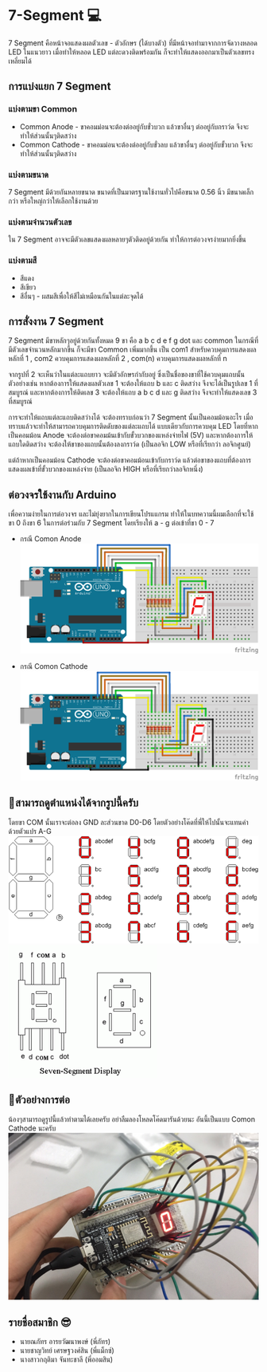 # 7-Segment 💻

7 Segment คือหน้าจอแสดงผลตัวเลข - ตัวอักษร (ได้บางตัว) ที่มีหน้าจอทำมาจากการจัดวางหลอด LED ในแนวยาว เมื่อทำให้หลอด LED แต่ละดวงติดพร้อมกัน ก็จะทำให้แสดงออกมาเป็นตัวเลขทรงเหลี่ยมได้

## การแบ่งแยก 7 Segment
### แบ่งตามขา Common
* Common Anode - ขาคอมม่อนจะต้องต่ออยู่กับขั่วบวก แล้วขาอื่นๆ ต่ออยู่กับกราว์ด จึงจะทำให้ส่วนนั้นๆติดสว่าง
* Common Cathode - ขาคอมม่อนจะต้องต่ออยู่กับขั่วลบ แล้วขาอื่นๆ ต่ออยู่กับขั้วบวก จึงจะทำให้ส่วนนั้นๆติดสว่าง
### แบ่งตามขนาด
7 Segment มีด้วยกันหลายขนาด ขนาดที่เป็นมาตรฐานใช้งานทั่วไปคือขนาด 0.56 นิ้ว มีขนาดเล็กกว่า หรือใหญ่กว่าให้เลือกใช้งานด้วย
### แบ่งตามจำนวนตัวเลข
ใน 7 Segment อาจจะมีตัวเลขแสดงผลหลายๆตัวติดอยู่ด้วยกัน ทำให้การต่อวงจรง่ายมากยิ่งขึ้น
### แบ่งตามสี
* สีแดง
* สีเขียว
* สีอื่นๆ - ผสมสีเพื่อให้สีไม่เหมือนกันในแต่ละจุดได้

## การสั่งงาน 7 Segment
7 Segment มีขาหลักๆอยู่ด้วยกันทั้งหมด 9 ขา คือ a b c d e f g dot และ common ในกรณีที่มีตัวเลขจำนวนหลักมากขึ้น ก็จะมีขา Common เพิ่มมากขึ้น เป็น com1 สำหรับควบคุมการแสดงผลหลักที่ 1 , com2 ควบคุมการแสดงผลหลักที่ 2 , com(n) ควบคุมการแสดงผลหลักที่ n

จากรูปที่ 2 จะเห็นว่าในแต่ละแถบยาว จะมีตัวอักษรกำกับอยู่ ซึ่งเป็นชื่อของขาที่ใช้ควบคุมแถบนั้น ตัวอย่างเช่น หากต้องการให้แสดงผลตัวเลข 1 จะต้องให้แถบ b และ c ติดสว่าง จึงจะได้เป็นรูปเลข 1 ที่สมบูรณ์ และหากต้องการให้ติดเลข 3 จะต้องให้แถบ a b c d และ g ติดสว่าง จึงจะทำให้แสดงเลข 3 ที่สมบูรณ์

การจะทำให้แถบแต่ละแถบติดสว่างได้ จะต้องทราบก่อนว่า 7 Segment นั้นเป็นคอมม้อนอะไร เมื่อทราบแล้วจะทำให้สามารถควบคุมการติดดับของแต่ละแถบได้ แบบเดียวกับการควบคุม LED โดยที่หากเป็นคอมม้อน Anode จะต้องต่อขาคอมม้นเข้ากับขั้วบวกของแหล่งจ่ายไฟ (5V) และหากต้องการให้แถบใดติดสว่าง จะต้องให้ขาของแถบนั้นต้องลงกราว์ด (เป็นลอจิก LOW หรือที่เรียกว่า ลอจิกศูนย์)

แต่ถ้าหากเป็นคอมม้อน Cathode จะต้องต่อขาคอมม้อนเข้ากับกราว์ด แล้วต่อขาของแถบที่ต้องการแสดงผลเข้าที่ขั้วบวกของแหล่งจ่าย (เป็นลอจิก HIGH หรือที่เรียกว่าลอจิกหนึ่ง)

## ต่อวงจรใช้งานกับ Arduino

เพื่อความง่ายในการต่อวงจร และไม่ยุ่งยากในการเขียนโปรแแกรม ทำให้ในบทความนี้ผมเลือกที่จะใช้ขา 0 ถึงขา 6 ในการต่อร่วมกับ 7 Segment โดยเรียงให้ a - g ต่อเข้าที่ขา 0 - 7

* กรณี Comon Anode
![5](https://github.com/iot-itcamp15/7-Segment/blob/master/5.png)

* กรณี Comon Cathode
![4](https://github.com/iot-itcamp15/7-Segment/blob/master/4.PNG)

## 📌สามารถดูตำแหน่งได้จากรูปนี้ครับ
  โดยขา COM นั้นเราจะต่อลง GND ละส่วนขาด D0-D6 โดยตัวอย่างโค๊ดที่พี่ให้ไปนั้นจะแทนค่าด้วยตัวแปร A-G
![1](https://github.com/iot-itcamp15/7-Segment/blob/master/1.gif)
![3](https://github.com/iot-itcamp15/7-Segment/blob/master/3.gif)

## 📌ตัวอย่างการต่อ
  น้องๆสามารถดูรูปนี้แล้วทำตามได้เลยครับ อย่าลืมลองโหลดโค๊ดมารันด้วยนะ อันนี้เป็นแบบ Comon Cathode นะครับ
![2](https://github.com/iot-itcamp15/7-Segment/blob/master/2.jpg)

## รายชื่อสมาชิก 😎
* นายณภัทร อารยวัฒนาพงษ์ (พี่ภัทร)
* นายชาญวิทย์ เศรษฐวงศ์สิน (พี่แม็กซ์)
* นางสาวกฤติมา จันทะชาลี (พี่ออมสิน)
